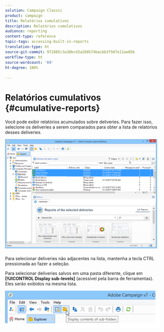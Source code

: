 ```yaml
---
solution: Campaign Classic
product: campaign
title: Relatórios cumulativos
description: Relatórios cumulativos
audience: reporting
content-type: reference
topic-tags: accessing-built-in-reports
translation-type: ht
source-git-commit: 972885c3a38bcd3a260574bacbb3f507e11ae05b
workflow-type: ht
source-wordcount: '69'
ht-degree: 100%

---
```



# Relatórios cumulativos {#cumulative-reports}

Você pode exibir relatórios acumulados sobre deliveries. Para fazer isso, selecione os deliveries a serem comparados para obter a lista de relatórios desses deliveries.

![](assets/s_ncs_user_report_compare_tab.png)

Para selecionar deliveries não adjacentes na lista, mantenha a tecla CTRL pressionada ao fazer a seleção.

Para selecionar deliveries salvos em uma pasta diferente, clique em **[!UICONTROL Display sub-levels]** (acessível pela barra de ferramentas). Eles serão exibidos na mesma lista.

![](assets/s_ncs_user_display_children_icon.png)
